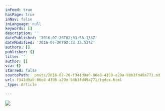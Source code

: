 ```yaml
---
inFeed: true
hasPage: true
inNav: false
inLanguage: null
keywords: []
description: ''
datePublished: '2016-07-26T02:33:58.138Z'
dateModified: '2016-07-26T02:33:35.534Z'
authors: []
publisher: {}
title: ''
author: []
via: {}
starred: false
sourcePath: _posts/2016-07-26-f341d9a0-06e8-4198-a29a-98b3fd49a771.md
url: f341d9a0-06e8-4198-a29a-98b3fd49a771/index.html
_type: Article

---
```

![](https://the-grid-user-content.s3-us-west-2.amazonaws.com/570429d6-9c05-4629-b75e-2c79ff90f808.jpg)